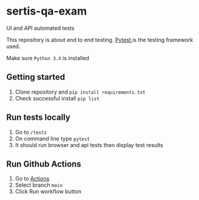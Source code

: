 # sertis-qa-exam
UI and API automated tests

This repository is about end to end testing. <a href ="https://docs.pytest.org/en/7.4.x/"> Pytest </a> is the testing framework used.

Make sure `Python 3.X` is installed

## Getting started

1. Clone repository and `pip install requirements.txt`
2. Check successful install `pip list`

## Run tests locally
1. Go to `/tests`
2. On command line type `pytest`
3. It should run browser and api tests then display test results

## Run Github Actions
1. Go to <a href ="https://github.com/kvabapo/sertis-qa-exam/actions/workflows/main.yml"> Actions </a>
2. Select branch `main`
3. Click Run workflow button
